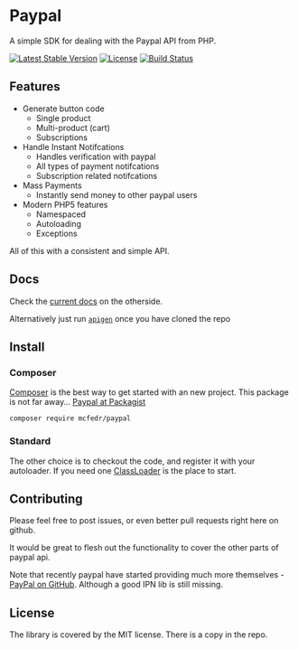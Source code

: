 # Paypal

A simple SDK for dealing with the Paypal API from PHP.

[![Latest Stable Version](https://poser.pugx.org/mcfedr/paypal/v/stable.png)](https://packagist.org/packages/mcfedr/paypal)
[![License](https://poser.pugx.org/mcfedr/paypal/license.png)](https://packagist.org/packages/mcfedr/paypal)
[![Build Status](https://travis-ci.org/mcfedr/paypal.svg?branch=master)](https://travis-ci.org/mcfedr/paypal)

## Features

* Generate button code
  * Single product
  * Multi-product (cart)
  * Subscriptions
* Handle Instant Notifcations
  * Handles verification with paypal
  * All types of payment notifcations
  * Subscription related notifcations
* Mass Payments
  * Instantly send money to other paypal users
* Modern PHP5 features
  * Namespaced
  * Autoloading
  * Exceptions
  
All of this with a consistent and simple API.

## Docs

Check the [current docs](http://mcfedr.github.io/paypal-php/) on the otherside.

Alternatively just run [`apigen`](http://apigen.org/) once you have cloned the repo

## Install

### Composer

[Composer](http://getcomposer.org/) is the best way to get started with an new project. This package is not far away… [Paypal at Packagist](https://packagist.org/packages/mcfedr/paypal)

	composer require mcfedr/paypal

### Standard

The other choice is to checkout the code, and register it with your autoloader. If you need one [ClassLoader](https://github.com/symfony/ClassLoader) is the place to start.

## Contributing

Please feel free to post issues, or even better pull requests right here on github.

It would be great to flesh out the functionality to cover the other parts of paypal api.

Note that recently paypal have started providing much more themselves - [PayPal on GitHub](https://github.com/paypal).
Although a good IPN lib is still missing.

## License

The library is covered by the MIT license. There is a copy in the repo.
